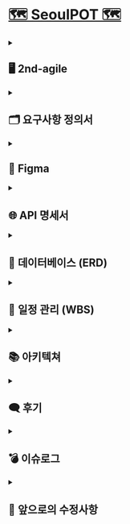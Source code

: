 # [🗺️ SeoulPOT 🗺️](http://3.38.44.127/)

<details>
  <summary><h2>🖥️ 2nd-agile</h2></summary>
  <p><strong>개발 기간</strong> | 2024-08-28 ~ 2024-09-27 (총 30일)</p>
  <p><strong>개발 목표</strong> | 웹 UI 개선, 데이터 범위 확장 및 세부 기능(DA/AI) 구현</p>
  <p><strong>UI</strong> |</p>
  <img src="https://github.com/user-attachments/assets/ccbe19ee-93f0-4c89-be38-7d8e6e08d094"  width="500"/>
  <img src="https://github.com/user-attachments/assets/99b70483-0b81-4eca-9118-d759699c023b"  width="500"/>
  <img src="https://github.com/user-attachments/assets/cbf38bb9-5502-4d06-b055-0ccd3866e3a9"  width="500"/>
  <img src="https://github.com/user-attachments/assets/ba51f223-bd4f-4c78-92ea-99f0d8d8f572"  width="500"/>
  <img src="https://github.com/user-attachments/assets/1f9148c6-b90a-4745-9b6d-b2e466d50fb0"  width="500"/>
  <img src="https://github.com/user-attachments/assets/39f634a0-5438-4ebf-a1cb-0c77a775653d"  width="500"/>

</details>

<details>
  <summary><h2>🗂️ 요구사항 정의서</h2></summary>
  <details>
    <summary>프로젝트 관리</summary>
    <br/>
    <img src="https://github.com/user-attachments/assets/6b4b7950-7f44-4ef2-9953-ef52f48b007d"  width="700"/>
  </details>
  <details>
    <summary>웹</summary>
    <br/>
    <img src="https://github.com/user-attachments/assets/4cdc82e6-33e7-43b0-86b6-55803966eefd"  width="700"/>
  </details>
  <details>
    <summary>DA-AI</summary>
    <br/>
    <img src="https://github.com/user-attachments/assets/ec5277a7-857d-4afd-9a8c-8260fac4ecd5"  width="700"/>
  </details>
</details>

<details>
  <summary><h2>🎨 Figma</h2></summary>
  <img src="https://github.com/user-attachments/assets/2690d5dc-ad47-476b-b454-854024d994f7"  width="1000"/>
</details>

<details>
  <summary><h2>🌐 API 명세서</h2></summary>
  <img src="https://github.com/user-attachments/assets/0c888c07-6ebf-49cb-b826-894ee35fe41f"  width="700"/>
</details>

<details>
  <summary><h2>💾 데이터베이스 (ERD)</h2></summary>
  <img src="https://github.com/user-attachments/assets/225e5512-1f8e-4f03-958f-8c78f2edbc14"  width="700"/>
</details>

<details>
  <summary><h2>📅 일정 관리 (WBS)</h2></summary>
  <img src="https://github.com/user-attachments/assets/10018080-bc84-4ddd-a846-467723f404bd"  width="1000"/>
</details>


<details>
  <summary><h2>📚 아키텍쳐</h2></summary>
  <img src="https://github.com/user-attachments/assets/3672822f-8e68-49e6-90dd-4cd3338c1c05"  width="700"/>
</details>

<details>
  <summary><h2>🗨️ 후기</h2></summary>
  <p class="message">
      <strong>민정 : </strong>
      확실히 1차에 비해 성장한 저히들이 보입니다 🌟 마지막까지 화이팅 ❗
  </p>
  <p class="message">
      <strong>은진 : </strong>
      다같이 의지 활활 🔥 인 덕분에 저도 에너지를 얻고, 열심히 할 수 있었습니다~~
  </p>
  <p class="message">
      <strong>종식 : </strong>
      1차 때보다 성장했다는 느낌이 들었고 팀원들 모두가 진짜 개발자가 되어가는 듯한 모습에 희열을 느꼈습니다
  </p>
  <p class="message">
      <strong>해린 : </strong>
      처음에 목표했던대로 진행되고 있는 거 같아 아주 뿌듯하고 행복합니다 3차도 이 기세를 몰아 잘 마무리하고자 합니다 우리팀 첵오 😉 
  </p>
  <p class="message">
      <strong>건우 : </strong>
      최고의 팀원분들과 함께라서 프로젝트에 몰입할 수 있었습니다~~ 3차 때도 아자핑~💛
  </p>
  <p class="message">
      <strong>연규 : </strong>
      이번 2차에는 추석 연휴도 있어서 느슨해질 수도 있었는데, 다들 모여 열심히 해서 보람찼습니다. 앞으로 남은 3차까지도 이 기세를 몰아 끝까지 갔으면 좋겠습니다
  </p>
  <p class="message">
      <strong>승민 : </strong>
      중간에 합류해서 어려운 부분이 있을거라 생각했는데 다들 열정이 넘치셔서 금방 팀에 녹아들 수 있었습니다.
  </p>
  <p class="message">
      <strong>영빈 : </strong>
      다들 너무 열심히 하시는 모습이 저도 동기부여가 되었고 3차부터 조금이라도 도움이 되고싶습니다. 
  </p>
</details>

<details>
  <summary><h2>💣 이슈로그</h2></summary>
  <h3>⚠️ LLM 구동시 RAM 부족 [인공지능]</h3>
  <p><strong>문제:</strong> 구글 코랩의 T4 GPU로 Llama2-7B 사용시 RAM의 부족으로 런타임 종료</p>
  <p><strong>해결:</strong> 코랩에서 작동 가능한 경량화된 Mistral-7B 사용 (추론, 이해, STEM 추론에서 Llama 2와 비교하여 3배 이상 작은 사이즈로 더 좋은 성능을 보여줌)</p>
  <br/>
  <h3>⚠️ ecs 컨테이너가 용량 문제로 강제종료 [웹 aws]</h3>
  <p><strong>문제:</strong> ecs task 정의 시 할당한 cpu와 메모리가 부족해 컨테이너가 강제종료됨</p>
  <p><strong>해결:</strong> task 메모리 및 cpu 크기를 늘림</p>
  <br/>
  <h3>⚠️ 코드 변경 있을 때마다 새로운 task 생성으로 ip주소 바뀜 [웹 aws]</h3>
  <p><strong>문제:</strong> 코드 변경 있을 시 pipeline을 통해 새로운 버전의 task 생성으로 서비스 ip 주소 새로 생성</p>
  <p><strong>해결:</strong> 로드 밸런싱을 통해 해결 예정</p>
  <br/>
  <h3>⚠️ 페이지네이션 시 기존 웹페이지 기능 미적용 [웹개발]</h3>
  <p><strong>문제:</strong> 모달창 기능, 데이터베이스 로드 기능이 구현되지 않는 오류</p>
  <p><strong>해결:</strong> 자바스크립트 코드에 페이지네이션 적용 시 모달창 함수와 데이터가 로드가 될 수 있는 함수 적용</p>
</details>


<details>
  <summary><h2>🔧 앞으로의 수정사항</h2></summary>
  <div class="section">
        <h4>✔️ 인공지능 모델 성능 강화</h4>
  </div>
  <div class="section">
        <h4>✔️ 추가 데이터 분석 수행 </h4>
  </div>
  <div class="section">
        <h4>✔️ 데이터 적재 방식 변경 (S3 + NoSQL)</h4>
  </div>
  <div class="section">
        <h4>✔️ 데이터 업데이트 자동화 및 병렬처리</h4>
  </div>
<br/>
</details>
